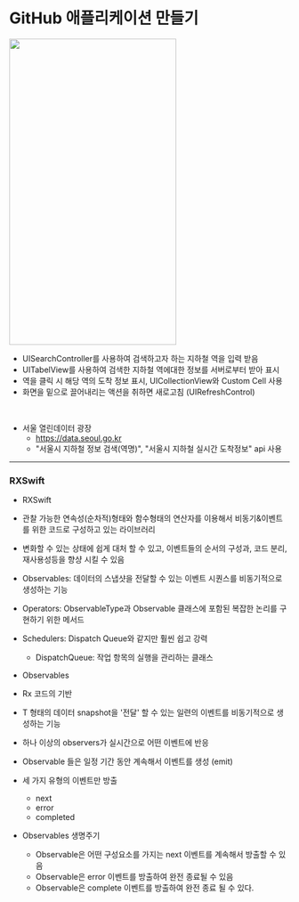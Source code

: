 GitHub 애플리케이션 만들기
===========
<img src="https://user-images.githubusercontent.com/55949986/205565862-63b5bb50-a0c9-4753-906e-79a1a791baec.gif" width="300" height="550"/>

* UISearchController를 사용하여 검색하고자 하는 지하철 역을 입력 받음
* UITabelView를 사용하여 검색한 지하철 역에대한 정보를 서버로부터 받아 표시
* 역을 클릭 시 해당 역의 도착 정보 표시, UICollectionView와 Custom Cell 사용
* 화면을 밑으로 끌어내리는 액션을 취하면 새로고침 (UIRefreshControl)

</br>

* 서울 열린데이터 광장
  * https://data.seoul.go.kr
  * "서울시 지하철 정보 검색(역명)", "서울시 지하철 실시간 도착정보" api 사용
---------------------------------------

### RXSwift
* RXSwift
 * 관찰 가능한 연속성(순차적)형태와 함수형태의 연산자를 이용해서 비동기&이벤트를 위한 코드로 구성하고 있는 라이브러리
 * 변화할 수 있는 상태에 쉽게 대처 할 수 있고, 이벤트들의 순서의 구성과, 코드 분리, 재사용성등을 향샹 시킬 수 있음
 * Observables: 데이터의 스냅샷을 전달할 수 있는 이벤트 시퀀스를 비동기적으로 생성하는 기능
 * Operators: ObservableType과 Observable 클래스에 포함된 복잡한 논리를 구현하기 위한 메서드
 * Schedulers: Dispatch Queue와 같지만 훨씬 쉽고 강력
   * DispatchQueue: 작업 항목의 실행을 관리하는 클래스
   
* Observables
 * Rx 코드의 기반
 * T 형태의 데이터 snapshot을 '전달' 할 수 있는 일련의 이벤트를 비동기적으로 생성하는 기능 
 * 하나 이상의 observers가 실시간으로 어떤 이벤트에 반응
 * Observable 들은 일정 기간 동안 계속해서 이벤트를 생성 (emit)
 * 세 가지 유형의 이벤트만 방출
   * next
   * error
   * completed
   
* Observables 생명주기
  * Observable은 어떤 구성요소를 가지는 next 이벤트를 계속해서 방출할 수 있음 
  * Observable은 error 이벤트를 방출하여 완전 종료될 수 있음
  * Observable은 complete 이벤트를 방출하여 완전 종료 될 수 있다.
